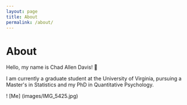 ```yaml
---
layout: page
title: About
permalink: /about/
---
```

# About
Hello, my name is Chad Allen Davis! 👋

I am currently a graduate student at the University of Virginia, pursuing a Master's in Statistics and my PhD in Quantitative Psychology.

! [Me] (images/IMG_5425.jpg)
